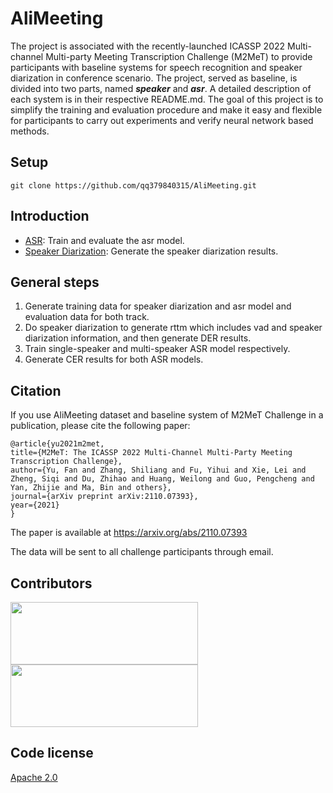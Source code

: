 # AliMeeting


The project is associated with the recently-launched ICASSP 2022 Multi-channel Multi-party Meeting Transcription Challenge (M2MeT) to provide participants with baseline systems for speech recognition and speaker diarization in conference scenario. The project, served as baseline, is divided into two parts, named ***speaker*** and ***asr***. A detailed description of each system is in their respective README.md. The goal of this project is to simplify the training and evaluation procedure and make it easy and flexible for participants to carry out experiments and verify neural network based methods.

## Setup

```shell
git clone https://github.com/qq379840315/AliMeeting.git
```
## Introduction

* [ASR](asr): Train and evaluate the asr model. 
* [Speaker Diarization](speaker): Generate the speaker diarization results. 

## General steps
1. Generate training data for speaker diarization and asr model and evaluation data for both track.
2. Do speaker diarization to generate rttm which includes vad and speaker diarization information, and then generate DER results.
3. Train single-speaker and multi-speaker ASR model respectively.
4. Generate CER results for both ASR models.




## Citation
If you use AliMeeting dataset and baseline system of M2MeT Challenge in a publication, please cite the following paper:

    @article{yu2021m2met,
    title={M2MeT: The ICASSP 2022 Multi-Channel Multi-Party Meeting Transcription Challenge},
    author={Yu, Fan and Zhang, Shiliang and Fu, Yihui and Xie, Lei and Zheng, Siqi and Du, Zhihao and Huang, Weilong and Guo, Pengcheng and Yan, Zhijie and Ma, Bin and others},
    journal={arXiv preprint arXiv:2110.07393},
    year={2021}
    }
The paper is available at https://arxiv.org/abs/2110.07393

The data will be sent to all challenge participants through email.

## Contributors

[<img width="300" height="100" src="https://github.com/qq379840315/AliMeeting/blob/main/alibaba.png"/>](http://www.aishelltech.com/sy)[<img width="300" height="100" src="https://github.com/qq379840315/AliMeeting/blob/main/fig_aishell.jpg"/>](http://www.aishelltech.com/sy)


## Code license 

[Apache 2.0](./LICENSE)


